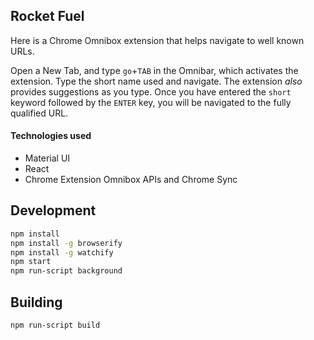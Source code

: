 ## Rocket Fuel

Here is a Chrome Omnibox extension that helps navigate to well known URLs.

Open a New Tab, and type `go`+`TAB` in the Omnibar, which activates the extension. Type the short name used and navigate. The extension <i>also</i> provides suggestions as you type. Once you have entered the `short` keyword followed by the `ENTER` key, you will be navigated to the fully qualified URL.

#### Technologies used
* Material UI
* React
* Chrome Extension Omnibox APIs and Chrome Sync

## Development

```bash
npm install
npm install -g browserify
npm install -g watchify
npm start
npm run-script background
```

## Building

```bash
npm run-script build
```
